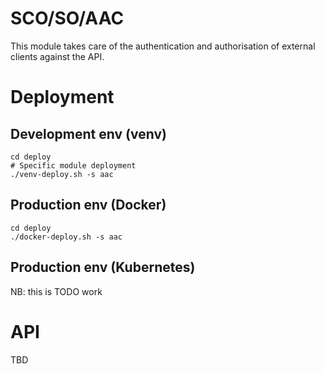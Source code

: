# SCO/SO/AAC

This module takes care of the authentication and authorisation of external clients against the API.

# Deployment

## Development env (venv)

```
cd deploy
# Specific module deployment
./venv-deploy.sh -s aac
```

## Production env (Docker)

```
cd deploy
./docker-deploy.sh -s aac
```

## Production env (Kubernetes)

NB: this is TODO work

# API

TBD
